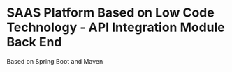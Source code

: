 # SAAS Platform Based on Low Code Technology - API Integration Module Back End
 Based on Spring Boot and Maven